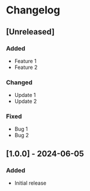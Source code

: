 # Changelog

## [Unreleased]

### Added
- Feature 1
- Feature 2

### Changed
- Update 1
- Update 2

### Fixed
- Bug 1
- Bug 2

## [1.0.0] - 2024-06-05

### Added
- Initial release
